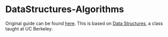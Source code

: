 # DataStructures-Algorithms

Original guide can be found [here](https://paper.dropbox.com/doc/Data-Structures-and-Algorithms--AfoNNWGwOOCqRwwiQnaGJ3u1Ag-kO8z4OGj5QXjSa1pG4ppg). This is based on [Data Structures](https://www2.eecs.berkeley.edu/Courses/CS61B/), a class taught at UC Berkeley.
